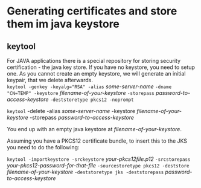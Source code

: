 # Generating certificates and store them im java keystore

## keytool
For JAVA applications there is a special repository for storing security certification  - the java key store.
If you have no keystore, you need to setup one. As you cannot create an empty keystore, we will generate an initial keypair, that we delete afterwards.  
`keytool -genkey -keyalg="RSA" -alias` *some-server-name* `-dname "CN=TEMP" -keystore` *filename-of-your-keystore* `-storepass` *password-to-access-keystore* `-deststoretype pkcs12 -noprompt`  

`keytool` -delete -alias *some-server-name* -keystore *filename-of-your-keystore* -storepass *password-to-access-keystore*

You end up with an empty java keystore at *filename-of-your-keystore*.  


Assuming you have a PKCS12 certificate bundle, to insert this to the JKS you need to do the following:

`keytool -importkeystore -srckeystore` *your-pkcs12file.p12* `-srcstorepass` *your-pkcs12-password-for-that-file* `-sourcestoretype pkcs12 -deststore` *filename-of-your-keystore* `-deststoretype jks -deststorepass` *password-to-access-keystore*

